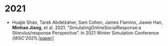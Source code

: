 # 2021

* Huajie Shao, Tarek Abdelzaher, Sam Cohen, James Flamino, Jiawei Han, **Minhao Jiang**, et al. 2021. ”SimulatingOnlineSocialResponse:a Stimulus/response Perspective”. In 2021 Winter Simulation Conference (*WSC'2021*).[[paper]](https://www.cs.rpi.edu/~szymansk/papers/WSC_SocialSystems-4.13.pdf)
